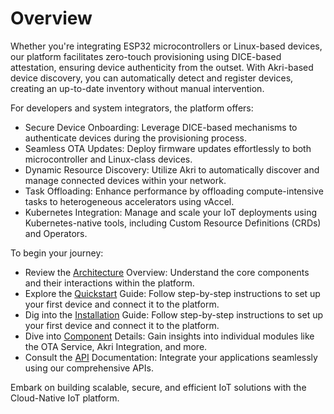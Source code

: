 # Overview

Whether you're integrating ESP32 microcontrollers or Linux-based devices, our platform facilitates zero-touch provisioning using DICE-based attestation, ensuring device authenticity from the outset. With Akri-based device discovery, you can automatically detect and register devices, creating an up-to-date inventory without manual intervention.

For developers and system integrators, the platform offers:

- Secure Device Onboarding: Leverage DICE-based mechanisms to authenticate devices during the provisioning process.
- Seamless OTA Updates: Deploy firmware updates effortlessly to both microcontroller and Linux-class devices.
- Dynamic Resource Discovery: Utilize Akri to automatically discover and manage connected devices within your network.
- Task Offloading: Enhance performance by offloading compute-intensive tasks to heterogeneous accelerators using vAccel.
- Kubernetes Integration: Manage and scale your IoT deployments using Kubernetes-native tools, including Custom Resource Definitions (CRDs) and Operators.

To begin your journey:

- Review the [Architecture](../architecture) Overview: Understand the core components and their interactions within the platform.
- Explore the [Quickstart](quickstart.md) Guide: Follow step-by-step instructions to set up your first device and connect it to the platform.
- Dig into the [Installation](installation.md) Guide: Follow step-by-step instructions to set up your first device and connect it to the platform.
- Dive into [Component](../components) Details: Gain insights into individual modules like the OTA Service, Akri Integration, and more.
- Consult the [API](../api) Documentation: Integrate your applications seamlessly using our comprehensive APIs.

Embark on building scalable, secure, and efficient IoT solutions with the Cloud-Native IoT platform.


